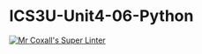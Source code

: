 # ICS3U-Unit4-06-Python

[![Mr Coxall's Super Linter](https://github.com/Kyanh-Pham/ICS3U-Unit4-06-Python/workflows/Mr%20Coxall's%20Super%20Linter/badge.svg)](https://github.com/Kyanh-Pham/ICS3U-Unit4-06-Python/actions/)
